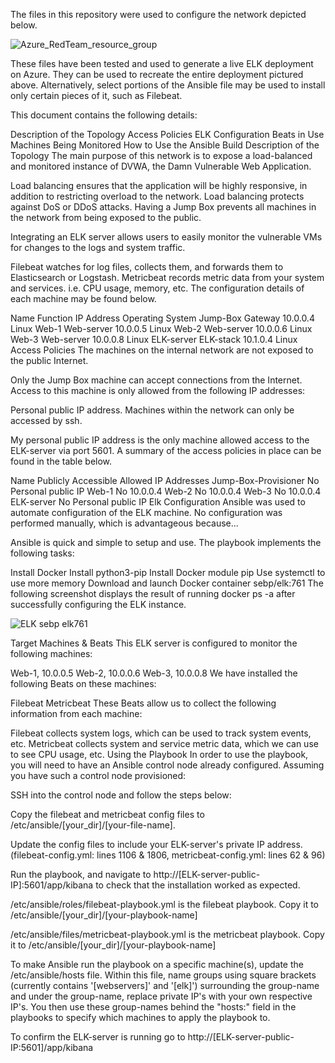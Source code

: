 The files in this repository were used to configure the network depicted below.

![Azure_RedTeam_resource_group](https://user-images.githubusercontent.com/77369142/120471172-f671c180-c3d6-11eb-960c-c576ef53a360.jpg)

These files have been tested and used to generate a live ELK deployment on Azure. They can be used to recreate the entire deployment pictured above. Alternatively, select portions of the Ansible file may be used to install only certain pieces of it, such as Filebeat.


This document contains the following details:

Description of the Topology
Access Policies
ELK Configuration
Beats in Use
Machines Being Monitored
How to Use the Ansible Build
Description of the Topology
The main purpose of this network is to expose a load-balanced and monitored instance of DVWA, the Damn Vulnerable Web Application.

Load balancing ensures that the application will be highly responsive, in addition to restricting overload to the network. Load balancing protects against DoS or DDoS attacks. Having a Jump Box prevents all machines in the network from being exposed to the public.

Integrating an ELK server allows users to easily monitor the vulnerable VMs for changes to the logs and system traffic.

Filebeat watches for log files, collects them, and forwards them to Elasticsearch or Logstash.
Metricbeat records metric data from your system and services. i.e. CPU usage, memory, etc.
The configuration details of each machine may be found below.

Name	Function	IP Address	Operating System
Jump-Box	Gateway	10.0.0.4	Linux
Web-1	Web-server	10.0.0.5	Linux
Web-2	Web-server	10.0.0.6	Linux
Web-3	Web-server	10.0.0.8	Linux
ELK-server	ELK-stack	10.1.0.4	Linux
Access Policies
The machines on the internal network are not exposed to the public Internet.

Only the Jump Box machine can accept connections from the Internet. Access to this machine is only allowed from the following IP addresses:

Personal public IP address.
Machines within the network can only be accessed by ssh.

My personal public IP address is the only machine allowed access to the ELK-server via port 5601.
A summary of the access policies in place can be found in the table below.

Name	Publicly Accessible	Allowed IP Addresses
Jump-Box-Provisioner	No	Personal public IP
Web-1	No	10.0.0.4
Web-2	No	10.0.0.4
Web-3	No	10.0.0.4
ELK-server	No	Personal public IP
Elk Configuration
Ansible was used to automate configuration of the ELK machine. No configuration was performed manually, which is advantageous because...

Ansible is quick and simple to setup and use.
The playbook implements the following tasks:

Install Docker
Install python3-pip
Install Docker module pip
Use systemctl to use more memory
Download and launch Docker container sebp/elk:761
The following screenshot displays the result of running docker ps -a after successfully configuring the ELK instance.

![ELK sebp elk761](https://user-images.githubusercontent.com/77369142/120470855-9e3abf80-c3d6-11eb-807b-abd2e7a32a75.JPG)


Target Machines & Beats
This ELK server is configured to monitor the following machines:

Web-1, 10.0.0.5
Web-2, 10.0.0.6
Web-3, 10.0.0.8
We have installed the following Beats on these machines:

Filebeat
Metricbeat
These Beats allow us to collect the following information from each machine:

Filebeat collects system logs, which can be used to track system events, etc.
Metricbeat collects system and service metric data, which we can use to see CPU usage, etc.
Using the Playbook
In order to use the playbook, you will need to have an Ansible control node already configured. Assuming you have such a control node provisioned:

SSH into the control node and follow the steps below:

Copy the filebeat and metricbeat config files to /etc/ansible/[your_dir]/[your-file-name].

Update the config files to include your ELK-server's private IP address. (filebeat-config.yml: lines 1106 & 1806, metricbeat-config.yml: lines 62 & 96)

Run the playbook, and navigate to http://[ELK-server-public-IP]:5601/app/kibana to check that the installation worked as expected.

/etc/ansible/roles/filebeat-playbook.yml is the filebeat playbook. Copy it to /etc/ansible/[your_dir]/[your-playbook-name]

/etc/ansible/files/metricbeat-playbook.yml is the metricbeat playbook. Copy it to /etc/ansible/[your_dir]/[your-playbook-name]

To make Ansible run the playbook on a specific machine(s), update the /etc/ansible/hosts file. Within this file, name groups using square brackets (currently contains '[webservers]' and '[elk]') surrounding the group-name and under the group-name, replace private IP's with your own respective IP's. You then use these group-names behind the "hosts:" field in the playbooks to specify which machines to apply the playbook to.

To confirm the ELK-server is running go to http://[ELK-server-public-IP:5601]/app/kibana
